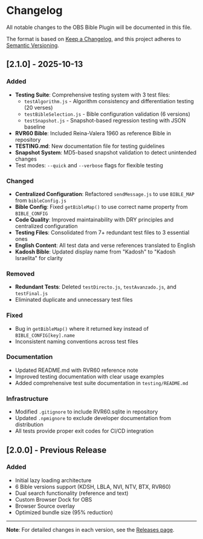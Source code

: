 # Changelog

All notable changes to the OBS Bible Plugin will be documented in this file.

The format is based on [Keep a Changelog](https://keepachangelog.com/en/1.0.0/),
and this project adheres to [Semantic Versioning](https://semver.org/spec/v2.0.0.html).

## [2.1.0] - 2025-10-13

### Added
- **Testing Suite**: Comprehensive testing system with 3 test files:
  - `testAlgorithm.js` - Algorithm consistency and differentiation testing (20 verses)
  - `testBibleSelection.js` - Bible configuration validation (6 versions)
  - `testSnapshot.js` - Snapshot-based regression testing with JSON baseline
- **RVR60 Bible**: Included Reina-Valera 1960 as reference Bible in repository
- **TESTING.md**: New documentation file for testing guidelines
- **Snapshot System**: MD5-based snapshot validation to detect unintended changes
- Test modes: `--quick` and `--verbose` flags for flexible testing

### Changed
- **Centralized Configuration**: Refactored `sendMessage.js` to use `BIBLE_MAP` from `bibleConfig.js`
- **Bible Config**: Fixed `getBibleMap()` to use correct name property from `BIBLE_CONFIG`
- **Code Quality**: Improved maintainability with DRY principles and centralized configuration
- **Testing Files**: Consolidated from 7+ redundant test files to 3 essential ones
- **English Content**: All test data and verse references translated to English
- **Kadosh Bible**: Updated display name from "Kadosh" to "Kadosh Israelita" for clarity

### Removed
- **Redundant Tests**: Deleted `testDirecto.js`, `testAvanzado.js`, and `testFinal.js`
- Eliminated duplicate and unnecessary test files

### Fixed
- Bug in `getBibleMap()` where it returned key instead of `BIBLE_CONFIG[key].name`
- Inconsistent naming conventions across test files

### Documentation
- Updated README.md with RVR60 reference note
- Improved testing documentation with clear usage examples
- Added comprehensive test suite documentation in `testing/README.md`

### Infrastructure
- Modified `.gitignore` to include RVR60.sqlite in repository
- Updated `.npmignore` to exclude developer documentation from distribution
- All tests provide proper exit codes for CI/CD integration

## [2.0.0] - Previous Release

### Added
- Initial lazy loading architecture
- 6 Bible versions support (KDSH, LBLA, NVI, NTV, BTX, RVR60)
- Dual search functionality (reference and text)
- Custom Browser Dock for OBS
- Browser Source overlay
- Optimized bundle size (95% reduction)

---

**Note**: For detailed changes in each version, see the [Releases page](https://github.com/boraita/obs-bible-plugin/releases).
